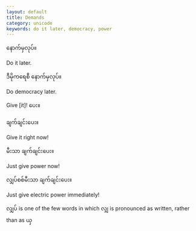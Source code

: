 ```yaml
---
layout: default
title: Demands
category: unicode
keywords: do it later, democracy, power
---
```


<p class="hide-trigger"><span class='mm3'>နောက်မှလုပ်။</span></p>
<p class='hide-this'>Do it later.</p>

<p class="hide-trigger"><span class='mm3'>ဒီမိုကရေစီ နောက်မှလုပ်။</span></p>
<p class='hide-this'>Do democracy later.</p>

<p>Give [it]! <span class='mm3'>ပေး။</span></p>
<p class="hide-trigger"><span class='mm3'>ချက်ချင်းပေး။</span></p>
<p class='hide-this'>Give it right now!</p>

<p class="hide-trigger"><span class='mm3'>မီးသာ ချက်ချင်းပေး။</span></p>
<p class='hide-this'>Just give power now!</p>

<p class="hide-trigger"><span class='mm3'>လျှပ်စစ်မီးသာ ချက်ချင်းပေး။</span></p>
<p class='hide-this'>Just give electric power immediately!</p>

<p><span class='mm3'>လျှပ်</span> is one of the few words in which <span class='mm3'>လျှ</span> is pronounced as written, rather than as <span class='mm3'>ယှ</span></p>
